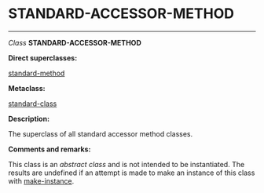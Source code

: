 STANDARD-ACCESSOR-METHOD
========================

------------------------------------------------------------------------

*Class* **STANDARD-ACCESSOR-METHOD**

**Direct superclasses:**

[standard-method](/docs/meta-object-protocol/class-standard-method)

**Metaclass:**

[standard-class](/docs/meta-object-protocol/class-standard-class)

**Description:**

The superclass of all standard accessor method classes.

**Comments and remarks:**

This class is an *abstract class* and is not intended to be instantiated. The results are undefined if an attempt is made to make an instance of this class with [make-instance](/docs/meta-object-protocol/make-instance).
